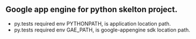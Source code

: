 Google app engine for python skelton project.
---
- py.tests required env PYTHONPATH, is application location path.
- py.tests required env GAE_PATH, is google-appengine sdk location path.
